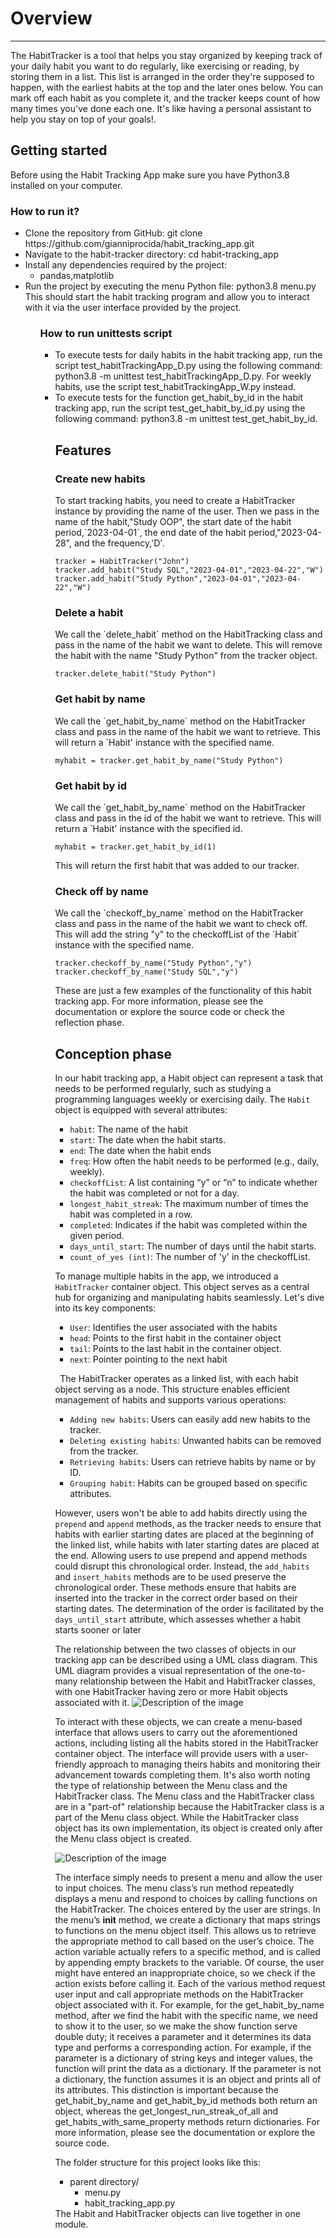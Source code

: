<!DOCTYPE html>
<html lang="en">
<head>
    <meta charset="UTF-8">
</head>
<body>
<h1>Overview</h1>
<hr>
<p>The HabitTracker is a tool that helps you stay organized by keeping track of your daily habit you want to do regularly, like exercising or reading, by storing them in a list. This list is arranged in the order they're supposed to happen, with the earliest habits at the top and the later ones below. You can mark off each habit as you complete it, and the tracker keeps count of how many times you've done each one. It's like having a personal assistant to help you stay on top of your goals!. </a></p>
<h2>Getting started</h2>

Before using the Habit Tracking App make sure you have Python3.8 installed on your computer.
<h3>How to run it?</h3>
     <ul>
      <li>Clone the repository from GitHub: git clone https://github.com/gianniprocida/habit_tracking_app.git</li>
      <li>Navigate to the habit-tracker directory: cd habit-tracking_app</li>
      <li>Install any dependencies required by the project:
        <ul>
          <li>pandas,matplotlib</li>
        </ul>
      </li>   
      <li>Run the project by executing the menu Python file: python3.8 menu.py</li>
      This should start the habit tracking program and allow you to interact with it via the user interface provided by the project.
    <ul>
  <h3>How to run unittests script</h3>
  <ul>
  <li> To execute tests for daily habits in the habit tracking app, run the script test_habitTrackingApp_D.py using the following command: python3.8 -m unittest test_habitTrackingApp_D.py. For weekly habits, use the script test_habitTrackingApp_W.py instead.</li>
<li> To execute tests for the function get_habit_by_id in the habit tracking app, run the script test_get_habit_by_id.py using the following command: python3.8 -m unittest test_get_habit_by_id.</li>
<h2>Features</h2>
<h3>Create new habits</h3>
To start tracking habits, you need to create a HabitTracker instance by providing the name of the user. Then we pass in the name of the habit,"Study OOP", the start date of the habit period,`2023-04-01`, the end date of the habit period,"2023-04-28", and the frequency,'D'.

```
tracker = HabitTracker("John")
tracker.add_habit("Study SQL","2023-04-01","2023-04-22","W")
tracker.add_habit("Study Python","2023-04-01","2023-04-22","W")
```

<h3>Delete a habit</h3>
We call the `delete_habit` method on the HabitTracking class and pass in the name of the habit we want to delete.
This will remove the habit with the name "Study Python" from the tracker object.

```
tracker.delete_habit("Study Python")
```

<h3>Get habit by name</h3>
We call the `get_habit_by_name` method on the HabitTracker class and pass in the 
name of the habit we want to retrieve. This will return a `Habit' instance with the specified name.

```
myhabit = tracker.get_habit_by_name("Study Python")
```

<h3>Get habit by id</h3>
We call the `get_habit_by_name` method on the HabitTracker class and pass in the id of
the habit we want to retrieve. This will return a `Habit' instance with the specified id.

```
myhabit = tracker.get_habit_by_id(1)
```
This will return the first habit that was added to our tracker.
<h3>Check off by name</h3>
We call the `checkoff_by_name` method on the HabitTracker class and pass in the name of the habit we want to check off. This 
will add the string "y" to the checkoffList of the `Habit` instance with the specified name.

```
tracker.checkoff_by_name("Study Python","y")
tracker.checkoff_by_name("Study SQL","y")
```
These are just a few examples of the functionality of this habit tracking app. 
For more information, please see the documentation or explore the source code or check the reflection phase.
<h2>Conception phase</h2>


In our habit tracking app, a Habit object can represent a task that needs to be performed 
regularly, such as studying a programming languages weekly or exercising daily. 
The `Habit` object is equipped with several attributes:

* `habit`: The name of the habit
* `start`: The date when the habit starts.
* `end`: The date when the habit ends
* `freq`: How often the habit needs to be performed (e.g., daily, weekly).
* `checkoffList`:  A list containing “y” or “n” to indicate 
whether the habit was completed or not for a day.
* `longest_habit_streak`: The maximum number of times 
the habit was completed in a row.
* `completed`: Indicates if the habit was completed within the given period.
* `days_until_start`:  The number of days until the habit starts.
* `count_of_yes (int)`: The number of 'y' in the checkoffList.

To manage multiple habits in  the app, we introduced a `HabitTracker` container object. This object serves as a central hub for organizing and manipulating habits seamlessly. Let's dive into its key components:

* `User`: Identifies the user associated with the habits
* `head`: Points to the first habit in the container object
* `tail`: Points to the last habit in the container object.
* `next`: Pointer pointing to the next habit

$~$
The HabitTracker operates as a linked list, with each habit object serving as a node. This structure enables efficient management of habits and supports various operations:

* `Adding new habits`: Users can easily add new habits to the tracker.
* `Deleting existing habits`: Unwanted habits can be removed from the tracker.
* `Retrieving habits`: Users can retrieve habits by name or by ID.
* `Grouping habit`: Habits can be grouped based on specific attributes.

However, users won't be able to add habits directly using the `prepend` and `append` methods, as the tracker needs to ensure that habits with earlier starting dates are placed at the beginning of the linked list, while habits with later starting dates are placed at the end. Allowing users to use prepend and append methods could disrupt this chronological order.
Instead, the `add_habits` and `insert_habits` methods are to be used preserve the chronological order. These methods ensure that habits are inserted into the tracker in the correct order based on their starting dates.  The determination of the order is facilitated by the `days_until_start` attribute, which assesses whether a habit starts sooner or later


 The relationship between the two classes of objects in our tracking app can be described 
 using a UML class diagram. 
 This UML diagram provides a visual representation of the 
 one-to-many relationship between the Habit and HabitTracker classes, with one HabitTracker
  having zero or more Habit objects associated with it. 
<img src="uml_diagr.png" alt="Description of the image">
 
 To interact with these objects, we can create a menu-based interface that allows users to carry out the aforementioned actions, including listing all the habits stored in the HabitTracker container object. The interface will provide users with a user-friendly approach to managing theirs habits and monitoring their advancement towards completing them.  It's also worth noting the type of relationship between the Menu class and the HabitTracker class. The Menu class and the HabitTracker class are in a "part-of" relationship because the HabitTracker class is a part of the Menu class object. While the HabitTracker class object has its own implementation, its object is created only after the Menu class object is created.


<img src="uml_diag_menu.png" alt="Description of the image">


The interface simply needs to present a menu and allow the user to input choices. The menu class’s run method repeatedly displays a menu and respond to choices by calling functions on the HabitTracker. The choices entered by the user are strings. In the menu’s __init__ method, we create a dictionary that maps strings to functions on the menu object itself.  This allows us to retrieve the appropriate method to call based on the user’s choice.  The action variable actually refers to a specific method, and is called by appending empty brackets to the variable. Of course, the user might have entered an inappropriate choice, so we check if the action exists before calling it. Each of the various method request user input and call appropriate methods on the HabitTracker object associated with it. For example, for the get_habit_by_name method, after we find the habit with the specific name, we need to show it to the user, so we make the show function serve double duty; it receives a parameter and it determines its data type and performs a corresponding action. For example, if the parameter is a dictionary of string keys and integer values, the function will print the data as a dictionary. If the parameter is not a dictionary, the function assumes it is an object and prints all of its attributes. This distinction is important because the get_habit_by_name and get_habit_by_id methods both return an object, whereas the get_longest_run_streak_of_all and get_habits_with_same_property methods return dictionaries. For more information, please see the documentation or explore the source code.





 The folder structure for this project looks like this:
 <ul>
  <li>parent directory/
    <ul>
      <li>menu.py</li>
      <li>habit_tracking_app.py</li>
    </ul>
  </li>
</ul>
The Habit and HabitTracker objects can live together in one module. 
</body>
